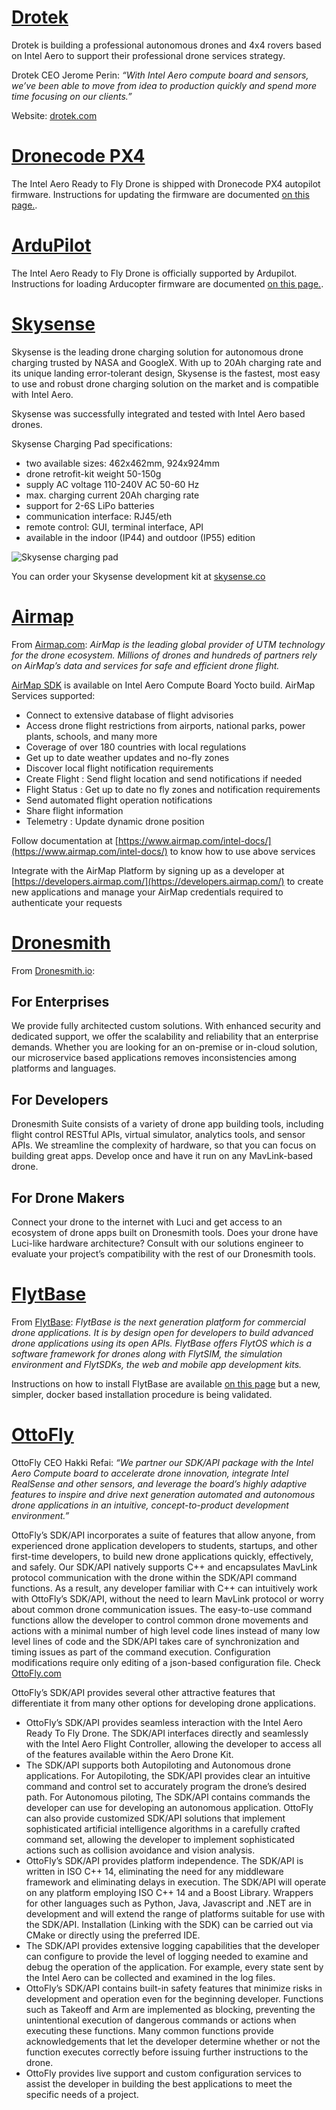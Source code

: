 # [Drotek](#drotek)
Drotek is building a professional autonomous drones and 4x4 rovers based on Intel Aero to support their professional drone services strategy.

Drotek CEO Jerome Perin: *“With Intel Aero compute board and sensors, we’ve been able to move from idea to production quickly and spend more time focusing on our clients.”*

Website: [drotek.com](http://drotek.com/en)

# [Dronecode PX4](#px4)

The Intel Aero Ready to Fly Drone is shipped with Dronecode PX4 autopilot firmware.  Instructions for updating the firmware are documented [on this page.](https://dev.px4.io/en/flight_controller/intel_aero.html).

# [ArduPilot](#ardupilot)

The Intel Aero Ready to Fly Drone is officially supported by Ardupilot. Instructions for loading Arducopter firmware are documented [on this page.](http://ardupilot.org/copter/docs/common-intel-aero-rtf.html).

# [Skysense](#skysense)

Skysense is the leading drone charging solution for autonomous drone charging trusted by NASA and GoogleX. With up to 20Ah charging rate and its unique landing error-tolerant design, Skysense is the fastest, most easy to use and robust drone charging solution on the market and is compatible with Intel Aero.

Skysense was successfully integrated and tested with Intel Aero based drones.

Skysense Charging Pad specifications:
* two available sizes: 462x462mm, 924x924mm
* drone retrofit-kit weight 50-150g
* supply AC voltage 110-240V AC 50-60 Hz
* max. charging current 20Ah charging rate
* support for 2-6S LiPo batteries
* communication interface: RJ45/eth
* remote control: GUI, terminal interface, API
* available in the indoor (IP44) and outdoor (IP55) edition

![Skysense charging pad](/intel-aero/Documents/raw/master/doc_photos/ecosystem-skysense.jpg)


You can order your Skysense development kit at [skysense.co](http://www.skysense.co/contact-us)


# [Airmap](#airmap)

From [Airmap.com](https://www.airmap.com/): *AirMap is the leading global provider of UTM technology for the drone ecosystem. Millions of drones and hundreds of partners rely on AirMap’s data and services for safe and efficient drone flight.*

[AirMap SDK](https://www.airmap.com/intel/) is available on Intel Aero Compute Board Yocto build. AirMap Services supported:
* Connect to extensive database of flight advisories
* Access drone flight restrictions from airports, national parks, power plants, schools, and many more
* Coverage of over 180 countries with local regulations
* Get up to date weather updates and no-fly zones
* Discover local flight notification requirements
* Create Flight : Send flight location and send notifications if needed
* Flight Status : Get up to date no fly zones and notification requirements
* Send automated flight operation notifications
* Share flight information
* Telemetry : Update dynamic drone position

Follow documentation at [https://www.airmap.com/intel-docs/](https://www.airmap.com/intel-docs/) to know how to use above services

Integrate with the AirMap Platform by signing up as a developer at [https://developers.airmap.com/](https://developers.airmap.com/) to create new applications and manage your AirMap credentials required to authenticate your requests

# [Dronesmith](#dronesmith)
From [Dronesmith.io](http://dronesmith.io/):

## For Enterprises
We provide fully architected custom solutions. With enhanced security and dedicated support, we offer the scalability and reliability that an enterprise demands.
Whether you are looking for an on-premise or in-cloud solution, our microservice based applications removes inconsistencies among platforms and languages.

## For Developers
Dronesmith Suite consists of a variety of drone app building tools, including flight control RESTful APIs, virtual simulator, analytics tools, and sensor APIs.
We streamline the complexity of hardware, so that you can focus on building great apps. Develop once and have it run on any MavLink-based drone.

## For Drone Makers
Connect your drone to the internet with Luci and get access to an ecosystem of drone apps built on Dronesmith tools.
Does your drone have Luci-like hardware architecture? Consult with our solutions engineer to evaluate your project’s compatibility with the rest of our Dronesmith tools.


# [FlytBase](#flytbase)
From [FlytBase](https://flytbase.com/): *FlytBase is the next generation platform for commercial drone applications. It is by design open for developers to build advanced drone applications using its open APIs. FlytBase offers FlytOS which is a software framework for drones along with FlytSIM, the simulation environment and FlytSDKs, the web and mobile app development kits.*

Instructions on how to install FlytBase are available [on this page](http://docs.flytbase.com/docs/FlytOS/GettingStarted/AeroGuide.html) but a new, simpler, docker based installation procedure is being validated.

# [OttoFly](#ottofly)

OttoFly CEO Hakki Refai: *“We partner our SDK/API package with the Intel Aero Compute board to accelerate drone innovation, integrate Intel RealSense and other sensors, and leverage the board’s highly adaptive features to inspire and drive next generation automated and autonomous drone applications in an intuitive, concept-to-product development environment.”*

OttoFly’s SDK/API incorporates a suite of features that allow anyone, from experienced drone application developers to students, startups, and other first-time developers, to build new drone applications quickly, effectively, and safely.  Our SDK/API natively supports C++ and encapsulates MavLink protocol communication with the drone within the SDK/API command functions. As a result, any developer familiar with C++ can intuitively work with OttoFly’s SDK/API, without the need to learn MavLink protocol or worry about common drone communication issues.  The easy-to-use command functions allow the developer to control common drone movements and actions with a minimal number of high level code lines instead of many low level lines of code and the SDK/API takes care of synchronization and timing issues as part of the command execution. Configuration modifications require only editing of a json-based configuration file. Check [OttoFly.com](http://ottofly.com/)

OttoFly’s SDK/API provides several other attractive features that differentiate it from many other options for developing drone applications. 
* OttoFly’s SDK/API provides seamless interaction with the Intel Aero Ready To Fly Drone.  The SDK/API interfaces directly and seamlessly with the Intel Aero Flight Controller, allowing the developer to access all of the features available within the Aero Drone Kit.
* The SDK/API supports both Autopiloting and Autonomous drone applications. For Autopiloting, the SDK/API provides clear an intuitive command and control set to accurately program the drone’s desired path. For Autonomous piloting, The SDK/API contains commands the developer can use for developing an autonomous application. OttoFly can also provide customized SDK/API solutions that implement sophisticated artificial intelligence algorithms in a carefully crafted command set, allowing the developer to implement sophisticated actions such as collision avoidance and vision analysis.
* OttoFly’s SDK/API provides platform independence.  The SDK/API is written in ISO C++ 14, eliminating the need for any middleware framework and eliminating delays in execution.  The SDK/API will operate on any platform employing ISO C++ 14 and a Boost Library. Wrappers for other languages such as Python, Java, Javascript and .NET are in development and will extend the range of platforms suitable for use with the SDK/API. Installation (Linking with the SDK) can be carried out via CMake or directly using the preferred IDE.
* The SDK/API provides extensive logging capabilities that the developer can configure to provide the level of logging needed to examine and debug the operation of the application. For example, every state sent by the Intel Aero can be collected and examined in the log files.
* OttoFly’s SDK/API contains built-in safety features that minimize risks in development and operation even for the beginning developer. Functions such as Takeoff and Arm are implemented as blocking, preventing the unintentional execution of dangerous commands or actions when executing these functions. Many common functions provide acknowledgements that let the developer determine whether or not the function executes correctly before issuing further instructions to the drone.
* OttoFly provides live support and custom configuration services to assist the developer in building the best applications to meet the specific needs of a project.